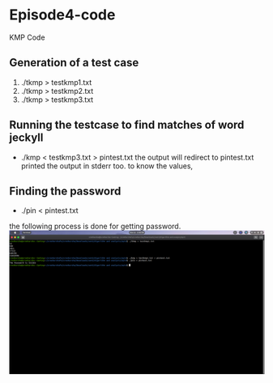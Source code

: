 # Episode4-code
KMP Code

## Generation of a test case
1. ./tkmp > testkmp1.txt
2. ./tkmp > testkmp2.txt
3. ./tkmp > testkmp3.txt

## Running the testcase to find matches of word jeckyll
* ./kmp < testkmp3.txt > pintest.txt
the output will redirect to pintest.txt
printed the output in stderr too. to know the values,

## Finding the password
* ./pin < pintest.txt 

the following process is done for getting password.
![Getting Started](./SS.png)
